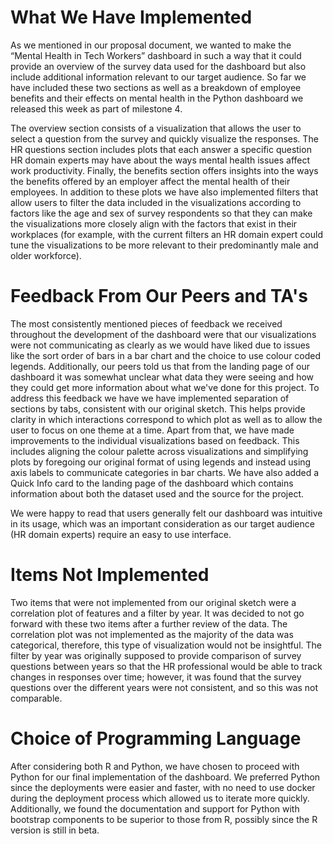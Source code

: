 # What We Have Implemented

As we mentioned in our proposal document, we wanted to make the “Mental Health in Tech Workers” dashboard in such a way that it could provide an overview of the survey data used for the dashboard but also include additional information relevant to our target audience. So far we have included these two sections as well as a breakdown of employee benefits and their effects on mental health in the Python dashboard we released this week as part of milestone 4. 

The overview section consists of a visualization that allows the user to select a question from the survey and quickly visualize the responses. The HR questions section includes plots that each answer a specific question HR domain experts may have about the ways mental health issues affect work productivity. Finally, the benefits section offers insights into the ways the benefits offered by an employer affect the mental health of their employees. In addition to these plots we have also implemented filters that allow users to filter the data included in the visualizations according to factors like the age and sex of survey respondents so that they can make the visualizations more closely align with the factors that exist in their workplaces (for example, with the current filters an HR domain expert could tune the visualizations to be more relevant to their predominantly male and older workforce).

# Feedback From Our Peers and TA's

The most consistently mentioned pieces of feedback we received throughout the development of the dashboard were that our visualizations were not communicating as clearly as we would have liked due to issues like the sort order of bars in a bar chart and the choice to use colour coded legends. Additionally, our peers told us that from the landing page of our dashboard it was somewhat unclear what data they were seeing and how they could get more information about what we've done for this project. To address this feedback we have we have implemented separation of sections by tabs, consistent with our original sketch. This helps provide clarity in which interactions correspond to which plot as well as to allow the user to focus on one theme at a time. Apart from that, we have made improvements to the individual visualizations based on feedback. This includes aligning the colour palette across visualizations and simplifying plots by foregoing our original format of using legends and instead using axis labels to communicate categories in bar charts. We have also added a Quick Info card to the landing page of the dashboard which contains information about both the dataset used and the source for the project.

We were happy to read that users generally felt our dashboard was intuitive in its usage, which was an important consideration as our target audience (HR domain experts) require an easy to use interface.

# Items Not Implemented

Two items that were not implemented from our original sketch were a correlation plot of features and a filter by year. It was decided to not go forward with these two items after a further review of the data. The correlation plot was not implemented as the majority of the data was categorical, therefore, this type of visualization would not be insightful. The filter by year was originally supposed to provide comparison of survey questions between years so that the HR professional would be able to track changes in responses over time; however, it was found that the survey questions over the different years were not consistent, and so this was not comparable.

# Choice of Programming Language

After considering both R and Python, we have chosen to proceed with Python for our final implementation of the dashboard. We preferred Python since the deployments were easier and faster, with no need to use docker during the deployment process which allowed us to iterate more quickly. Additionally, we found the documentation and support for Python with bootstrap components to be superior to those from R, possibly since the R version is still in beta.
